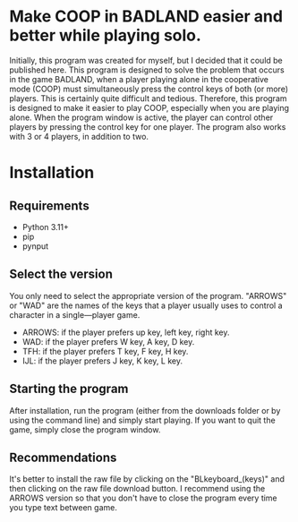 # Make COOP in BADLAND easier and better while playing solo.
Initially, this program was created for myself, but I decided that it could be published here.
This program is designed to solve the problem that occurs in the game BADLAND, when a player playing alone in the cooperative mode (COOP) must simultaneously press the control keys of both (or more) players. This is certainly quite difficult and tedious. Therefore, this program is designed to make it easier to play COOP, especially when you are playing alone.
When the program window is active, the player can control other players by pressing the control key for one player. The program also works with 3 or 4 players, in addition to two.

# Installation
## Requirements
- Python 3.11+
- pip
- pynput

## Select the version
You only need to select the appropriate version of the program. "ARROWS" or "WAD" are the names of the keys that a player usually uses to control a character in a single—player game.
- ARROWS: if the player prefers up key, left key, right key.
- WAD: if the player prefers W key, A key, D key.
- TFH: if the player prefers T key, F key, H key.
- IJL: if the player prefers J key, K key, L key.

## Starting the program
After installation, run the program (either from the downloads folder or by using the command line) and simply start playing. If you want to quit the game, simply close the program window.

## Recommendations
It's better to install the raw file by clicking on the "BLkeyboard_(keys)" and then clicking on the raw file download button.
I recommend using the ARROWS version so that you don't have to close the program every time you type text between game.

